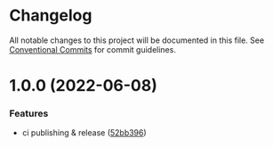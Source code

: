 # Changelog

All notable changes to this project will be documented in this file. See
[Conventional Commits](https://conventionalcommits.org) for commit guidelines.

# 1.0.0 (2022-06-08)


### Features

* ci publishing & release ([52bb396](https://github.com/xituru/typescript-package-boilerplate/commit/52bb3960f637f19a7196ec44b3acfeeaa9f2a92e))
